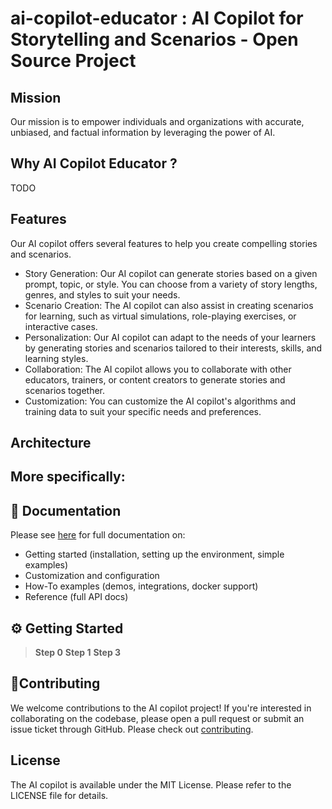 # ai-copilot-educator : AI Copilot for Storytelling and Scenarios - Open Source Project

## Mission
Our mission is to empower individuals and organizations with accurate, unbiased, and factual information by leveraging the power of AI.


## Why AI Copilot Educator ?
 TODO

## Features
Our AI copilot offers several features to help you create compelling stories and scenarios.
- Story Generation: Our AI copilot can generate stories based on a given prompt, topic, or style. You can choose from a variety of story lengths, genres, and styles to suit your needs.
- Scenario Creation: The AI copilot can also assist in creating scenarios for learning, such as virtual simulations, role-playing exercises, or interactive cases.
- Personalization: Our AI copilot can adapt to the needs of your learners by generating stories and scenarios tailored to their interests, skills, and learning styles.
- Collaboration: The AI copilot allows you to collaborate with other educators, trainers, or content creators to generate stories and scenarios together.
- Customization: You can customize the AI copilot's algorithms and training data to suit your specific needs and preferences.


## Architecture

More specifically:
- 
## 📖 Documentation
Please see [here](https://docs.url.com/getting-started) for full documentation on:

- Getting started (installation, setting up the environment, simple examples)
- Customization and configuration
- How-To examples (demos, integrations, docker support)
- Reference (full API docs)

## ⚙️ Getting Started
> **Step 0**
> **Step 1**
> **Step 3**

## 🚀Contributing
We welcome contributions to the AI copilot project! If you're interested in collaborating on the codebase, please open a pull request or submit an issue ticket through GitHub.
Please check out [contributing](CONTRIBUTING.md).


## License

The AI copilot is available under the MIT License. Please refer to the LICENSE file for details.

